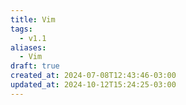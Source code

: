 ```yaml
---
title: Vim
tags:
  - v1.1
aliases:
  - Vim
draft: true
created_at: 2024-07-08T12:43:46-03:00
updated_at: 2024-10-12T15:24:25-03:00
---
```


